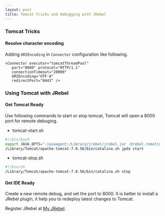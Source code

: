 ```yaml
---
layout: post
title: Tomcat tricks and debugging with JRebel
---
```


### Tomcat Tricks

#### Resolve character encoding
Adding `URIEncoding` in `Connector` configuration like following.

~~~
<Connector executor="tomcatThreadPool"
   port="8080" protocol="HTTP/1.1"
   connectionTimeout="20000"
   URIEncoding="UTF-8"
   redirectPort="8443" />
~~~

### Using Tomcat with JRebel

#### Get Tomcat Ready

Use following commands to start or stop tomcat, Tomcat will open a 8000 port for remote debuging.

* tomcat-start.sh

~~~bash
#!/bin/bash
export JAVA_OPTS="-javaagent:/Library/jrebel/jrebel.jar -Drebel.remoting_plugin=true $JAVA_OPTS"
/Library/Tomcat/apache-tomcat-7.0.56/bin/catalina.sh jpda start
~~~

* tomcat-stop.sh

~~~bash
#!/bin/sh
/Library/Tomcat/apache-tomcat-7.0.56/bin/catalina.sh stop
~~~

#### Get IDE Ready

Create a new remote debug, and set the port to 8000. It is better to install a JRebel plugin, it help you to redeploy latest changes to Tomcat.

Register JRebel at [My JRebel](https://my.jrebel.com).

